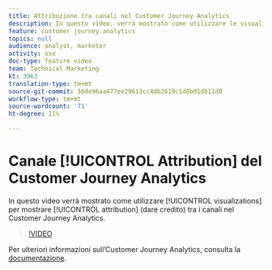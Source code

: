 ```yaml
---
title: Attribuzione tra canali nel Customer Journey Analytics
description: In questo video, verrà mostrato come utilizzare le visualizzazioni per mostrare l’attribuzione (dare credito) tra i canali nel Customer Journey Analytics.
feature: customer journey analytics
topics: null
audience: analyst, marketer
activity: use
doc-type: feature video
team: Technical Marketing
kt: 3963
translation-type: tm+mt
source-git-commit: 36de96aa477ee29613cc4db2619c1d8bd1d811d0
workflow-type: tm+mt
source-wordcount: '71'
ht-degree: 11%

---
```



# Canale [!UICONTROL Attribution] del Customer Journey Analytics

In questo video verrà mostrato come utilizzare [!UICONTROL visualizations] per mostrare [!UICONTROL attribution] (dare credito) tra i canali nel Customer Journey Analytics.

>[!VIDEO](https://video.tv.adobe.com/v/31772/?quality=12)

Per ulteriori informazioni sull’Customer Journey Analytics, consulta la [documentazione](https://docs.adobe.com/content/help/it-IT/analytics-platform/using/cja-landing.html).
